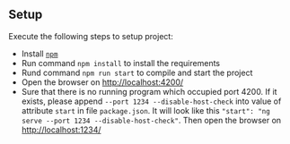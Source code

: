 ## Setup

Execute the following steps to setup project:

- Install [`npm`](https://nodejs.org/en/) 
- Run command `npm install` to install the requirements
- Rund command `npm run start` to compile and start the project
- Open the browser on [http://localhost:4200/](http://localhost:4200/)
- Sure that there is no running program which occupied port 4200. If it exists, please append `--port 1234 --disable-host-check` into value of attribute `start` in file `package.json`. It will look like this `"start": "ng serve --port 1234 --disable-host-check"`. Then open the browser on [http://localhost:1234/](http://localhost:1234/)  
